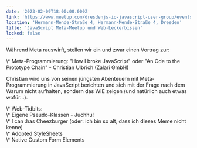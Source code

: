 ```yaml
---
date: '2023-02-09T18:00:00.000Z'
link: 'https://www.meetup.com/dresdenjs-io-javascript-user-group/events/wwdfrqyfcdbmb/'
location: 'Hermann-Mende-Straße 4, Hermann-Mende-Straße 4, Dresden'
title: 'JavaScript Meta-Meetup und Web-Leckerbissen'
locked: false
---
```

Während Meta rauswirft, stellen wir ein und zwar einen Vortrag zur:

\\\* Meta-Programmierung: "How I broke JavaScript" oder "An Ode to the Prototype Chain" - Christian Ulbrich (Zalari GmbH)

Christian wird uns von seinen jüngsten Abenteuern mit Meta-Programmierung in JavaScript berichten und sich mit der Frage nach dem Warum nicht aufhalten, sondern das WIE zeigen (und natürlich auch etwas wofür...).

\\\* Web-Tidbits:  
\\\* Eigene Pseudo-Klassen - Juchhu!  
\\\* I can :has Cheezburger (oder: ich bin so alt, dass ich dieses Meme nicht kenne)  
\\\* Adopted StyleSheets  
\\\* Native Custom Form Elements
